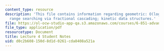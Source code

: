 ```yaml
---
content_type: resource
description: 'This file contains information regarding geometric: O(log n) 3D orthogonal
  range searching via fractional cascading; kinetic data structures.'
file: https://ol-ocw-studio-app-qa.s3.amazonaws.com/courses/6-851-advanced-data-structures-spring-2012/d0c2b608150d8d1d0261cda8408a521a_MIT6_851S12_L4.pdf
file_type: application/pdf
resourcetype: Document
title: Lecture 4 Student Notes
uid: d0c2b608-150d-8d1d-0261-cda8408a521a
---
```

